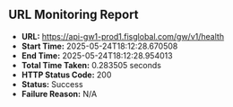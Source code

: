 ## URL Monitoring Report

- **URL:** https://api-gw1-prod1.fisglobal.com/gw/v1/health
- **Start Time:** 2025-05-24T18:12:28.670508
- **End Time:** 2025-05-24T18:12:28.954013
- **Total Time Taken:** 0.283505 seconds
- **HTTP Status Code:** 200
- **Status:** Success
- **Failure Reason:** N/A
